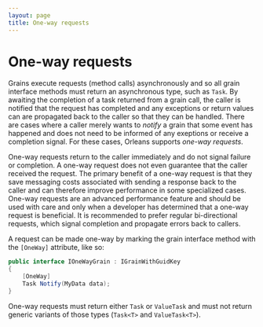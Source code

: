 ```yaml
---
layout: page
title: One-way requests
---
```


# One-way requests

Grains execute requests (method calls) asynchronously and so all grain interface methods must return an asynchronous type, such as `Task`.
By awaiting the completion of a task returned from a grain call, the caller is notified that the request has completed and any exceptions or return values can are propagated back to the caller so that they can be handled.
There are cases where a caller merely wants to *notify* a grain that some event has happened and does not need to be informed of any exeptions or receive a completion signal.
For these cases, Orleans supports *one-way requests*.

One-way requests return to the caller immediately and do not signal failure or completion.
A one-way request does not even guarantee that the caller received the request.
The primary benefit of a one-way request is that they save messaging costs associated with sending a response back to the caller and can therefore improve performance in some specialized cases.
One-way requests are an advanced performance feature and should be used with care and only when a developer has determined that a one-way request is beneficial.
It is recommended to prefer regular bi-directional requests, which signal completion and propagate errors back to callers.

A request can be made one-way by marking the grain interface method with the `[OneWay]` attribute, like so:

``` csharp
public interface IOneWayGrain : IGrainWithGuidKey
{
    [OneWay]
    Task Notify(MyData data);
}
```

One-way requests must return either `Task` or `ValueTask` and must not return generic variants of those types (`Task<T>` and `ValueTask<T>`).

